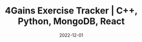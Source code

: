 ---
title: "4Gains Exercise Tracker | C++, Python, MongoDB, React"
tags: [project]
date: 2022-12-01

showDate: false
showTaxonomies: true
showSummary: true
draft: false

externalUrl: "https://probablyalexzhu.github.io/blog/se-101-final-project-4gains/"
summary: "SE 101 Final Project: Uploaded position data to the backend using Wi-Fi networking and Arduino sensors to track workouts 🏋️‍♂️. Processed data with Python into graphs and statistics using NumPy and Matplotlib to display exercise movement stability on React frontend 💪"
_build:
  render: "false"
  list: "local"
---